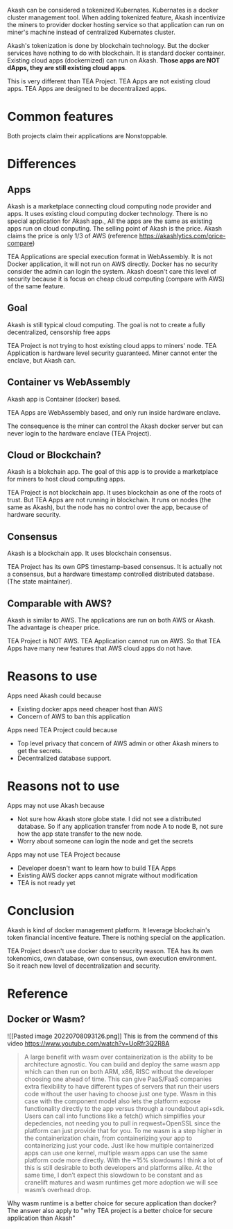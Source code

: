 Akash can be considered a tokenized Kubernates. Kubernates is a docker cluster management tool. When adding tokenized feature, Akash incentivize the miners to provider docker hosting service so that application can run on miner's machine instead of centralized Kubernates cluster.

Akash's tokenization is done by blockchain technology. But the docker services have nothing to do with blockchain. It is standard docker container. Existing cloud apps (dockernized) can run on Akash. **Those apps are NOT dApps, they are still existing cloud apps**.

This is very different than TEA Project. TEA Apps are not existing cloud apps. TEA Apps are designed to be decentralized apps.

# Common features
Both projects claim their applications are Nonstoppable.

# Differences
## Apps
Akash is a marketplace connecting cloud computing node provider and apps. It uses existing cloud computing docker technology. There is no special application for Akash app., All the apps are the same as existing apps run on cloud conputing. The selling point of Akash is the price. Akash claims the price is only 1/3 of AWS (reference https://akashlytics.com/price-compare)

TEA Applications are special execution format in WebAssembly. It is not Docker application, it will not run on AWS directly. Docker has no security consider the admin can login the system. Akash doesn't care this level of security because it is focus on cheap cloud computing (compare with AWS) of the same feature.

## Goal
Akash is still typical cloud computing. The goal is not to create a fully decentralized, censorship free apps

TEA Project is not trying to host existing cloud apps to miners' node. TEA Application is hardware level security guaranteed. Miner cannot enter the enclave, but Akash can.

## Container vs WebAssembly

Akash app is Container (docker) based. 

TEA Apps are WebAssembly based, and only run inside hardware enclave. 

The consequence is the miner can control the Akash docker server but can never login to the hardware enclave (TEA Project).

## Cloud or Blockchain?
Akash is a blokchain app. The goal of this app is to provide a marketplace for miners to host cloud computing apps. 

TEA Project is not blockchain app. It uses blockchain as one of the roots of trust. But TEA Apps are not running in blockchain. It runs on nodes (the same as Akash), but the node has no control over the app, because of hardware security.

## Consensus
Akash is a blockchain app. It uses blockchain consensus.

TEA Project has its own GPS timestamp-based consensus. It is actually not a consensus, but a hardware timestamp controlled distributed database. (The state maintainer).

## Comparable with AWS?
Akash is similar to AWS. The applications are run on both AWS or Akash. The advantage is cheaper price.

TEA Project is NOT AWS. TEA Application cannot run on AWS. So that TEA Apps have many new features that AWS cloud apps do not have. 

# Reasons to use
Apps need Akash could because
- Existing docker apps need cheaper host than AWS
- Concern of AWS to ban this application

Apps need TEA Project could because
- Top level privacy that concern of AWS admin or other Akash miners to get the secrets.
- Decentralized database support. 

# Reasons not to use
Apps may not use Akash because
- Not sure how Akash store globe state. I did not see a distributed database. So if any application transfer from node A to node B, not sure how the app state transfer to the new node.
- Worry about someone can login the node and get the secrets

Apps may not use TEA Project because
- Developer doesn't want to learn how to build TEA Apps
- Existing AWS docker apps cannot migrate without modification
- TEA is not ready yet

# Conclusion

Akash is kind of docker management platform. It leverage blockchain's token financial incentive feature. There is nothing special on the application.

TEA Project doesn't use docker due to seucrity reason. TEA has its own tokenomics, own database, own consensus, own execution environment. So it reach new level of decentralization and security.


# Reference
## Docker or Wasm?
![[Pasted image 20220708093126.png]]
This is from the commend of this video https://www.youtube.com/watch?v=UoRfr3Q2R8A

> A large benefit with wasm over containerization is the ability to be architecture agnostic. You can build and deploy the same wasm app which can then run on both ARM, x86, RISC without the developer choosing one ahead of time. This can give PaaS/FaaS companies extra flexibility to have different types of servers that run their users code without the user having to choose just one type. Wasm in this case with the component model also lets the platform expose functionality directly to the app versus through a roundabout api+sdk. Users can call into functions like a fetch() which simplifies your depedencies, not needing you to pull in reqwest+OpenSSL since the platform can just provide that for you. To me wasm is a step higher in the containerization chain, from containerizing your app to containerizing just your code. Just like how multiple containerized apps can use one kernel, multiple wasm apps can use the same platform code more directly. With the ~15% slowdowns I think a lot of this is still desirable to both developers and platforms alike. At the same time, I don’t expect this slowdown to be constant and as cranelift matures and wasm runtimes get more adoption we will see wasm’s overhead drop.

Why wasm runtime is a better choice for secure application than docker? The answer also apply to "why TEA project is a better choice for secure application than Akash"